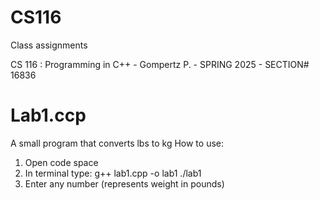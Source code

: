 # CS116
Class assignments

CS 116 : Programming in C++ - Gompertz P. - SPRING 2025 - SECTION# 16836

# Lab1.ccp 
A small program that converts lbs to kg
How to use:
1. Open code space
2. In terminal type: 
  g++ lab1.cpp -o lab1
  ./lab1
3. Enter any number (represents weight in pounds)


